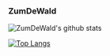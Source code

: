 ### ZumDeWald

![ZumDeWald's github stats](https://github-readme-stats.vercel.app/api?username=zumdewald&count_private=true&show_icons=true&theme=tokyonight)


[![Top Langs](https://github-readme-stats.vercel.app/api/top-langs/?username=zumdewald)](https://github.com/zumdewald/github-readme-stats&theme=tokyonight)
